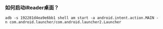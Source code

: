 ### 如何启动iReader桌面？

```
adb -s 192281d4ea9e6bb1 shell am start -a android.intent.action.MAIN -n com.android.launcher/com.android.launcher2.Launcher
```

